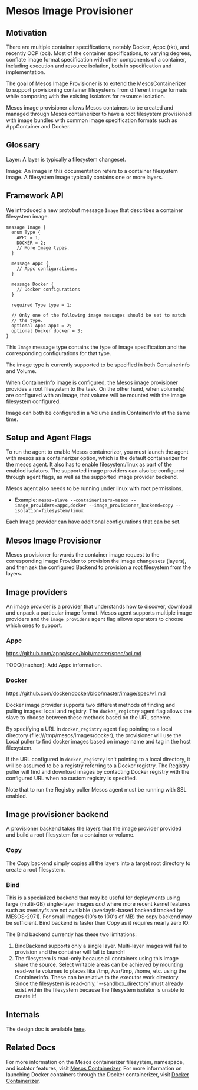 # Mesos Image Provisioner

## Motivation

There are multiple container specifications, notably Docker, Appc (rkt), and recently OCP (oci). Most of the container specifications, to varying degrees, conflate image format specification with other components of a container, including execution and resource isolation, both in specification and implementation.

The goal of Mesos Image Provisioner is to extend the MesosContainerizer to support provisioning container filesystems from different image formats while composing with the existing Isolators for resource isolation.

Mesos image provisioner allows Mesos containers to be created and managed through Mesos containerizer to have a root filesystem provisioned with image bundles with common image specification formats such as AppContainer and Docker.

## Glossary

Layer: A layer is typically a filesystem changeset.

Image: An image in this documentation refers to a container filesystem image. A filesystem image typically contains one or more layers.

## Framework API

We introduced a new protobuf message `Image` that describes a container filesystem image.

~~~{.proto}
message Image {
  enum Type {
    APPC = 1;
    DOCKER = 2;
    // More Image types.
  }

  message Appc {
    // Appc configurations.
  }

  message Docker {
    // Docker configurations
  }

  required Type type = 1;

  // Only one of the following image messages should be set to match
  // the type.
  optional Appc appc = 2;
  optional Docker docker = 3;
}
~~~

This `Image` message type contains the type of image specification and the corresponding configurations for that type.

The image type is currently supported to be specified in both ContainerInfo and Volume.

When ContainerInfo image is configured, the Mesos image provisioner provides a root filesystem to the task. On the other hand, when volume(s) are configured with an image,
that volume will be mounted with the image filesystem configured.

Image can both be configured in a Volume and in ContainerInfo at the same time.

## Setup and Agent Flags

To run the agent to enable Mesos containerizer, you must launch the agent with mesos as a containerizer option, which is the default containerizer for the mesos agent. It also has to enable filesystem/linux as part of the enabled isolators. The supported image providers can also be configured through agent flags, as well as the supported image provider backend.

Mesos agent also needs to be running under linux with root permissions.

* Example: `mesos-slave --containerizers=mesos --image_providers=appc,docker --image_provisioner_backend=copy --isolation=filesystem/linux`

Each Image provider can have additional configurations that can be set.

## Mesos Image Provisioner

Mesos provisioner forwards the container image request to the corresponding Image Provider to provision the image changesets (layers), and then ask the configured Backend to provision a root filesystem from the layers.

## Image providers

An image provider is a provider that understands how to discover, download and unpack a particular image format.
Mesos agent supports multiple image providers and the `image_providers` agent flag allows operators to choose which ones to support.

### Appc

https://github.com/appc/spec/blob/master/spec/aci.md

TODO(tnachen): Add Appc information.

### Docker

https://github.com/docker/docker/blob/master/image/spec/v1.md

Docker image provider supports two different methods of finding and pulling images: local and registry. The `docker_registry` agent flag allows the slave to choose between these methods based on the URL scheme.

By specifying a URL in `docker_registry` agent flag pointing to a local directory (file:///tmp/mesos/images/docker), the provisioner will use the Local puller to find docker images based on image name and tag in the host filesystem.

If the URL configured in `docker_registry` isn't pointing to a local directory, it will be assumed to be a registry referring to a Docker registry. The Registry puller will find and download images by contacting Docker registry with the configured URL when no custom registry is specified.

Note that to run the Registry puller Mesos agent must be running with SSL enabled.

## Image provisioner backend

A provisioner backend takes the layers that the image provider provided and build a root filesystem for a container or volume.

### Copy

The Copy backend simply copies all the layers into a target root directory to create a root filesystem.

### Bind

This is a specialized backend that may be useful for deployments using large (multi-GB) single-layer images *and* where more recent kernel features such as overlayfs are not available (overlayfs-based
backend tracked by MESOS-2971). For small images (10's to 100's of MB) the copy backend may be sufficient. Bind backend is faster than Copy as it requires nearly zero IO.

The Bind backend currently has these two limitations:
1) BindBackend supports only a single layer. Multi-layer images will fail to provision and the container will fail to launch!
2) The filesystem is read-only because all containers using this image share the source. Select writable areas can be achieved by mounting read-write volumes to places like /tmp, /var/tmp, /home, etc. using the ContainerInfo. These can be relative to the executor work directory. Since the filesystem is read-only, '--sandbox_directory' must already exist within the filesystem because the filesystem isolator is unable to create it!

## Internals

The design doc is available [here](https://docs.google.com/document/d/1Fx5TS0LytV7u5MZExQS0-g-gScX2yKCKQg9UPFzhp6U).

## Related Docs
For more information on the Mesos containerizer filesystem, namespace, and isolator features, visit [Mesos Containerizer](/documentation/latest/mesos-containerizer/).
For more information on launching Docker containers through the Docker containerizer, visit [Docker Containerizer](/documentation/latest/docker-containerizer/).
